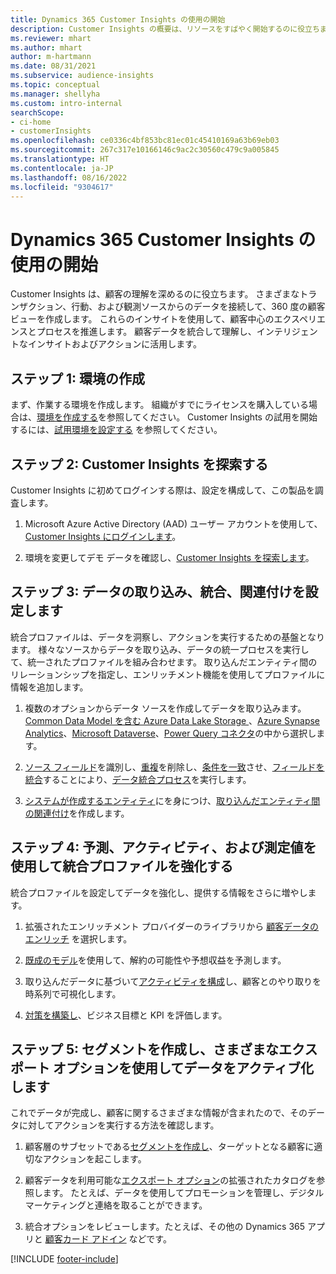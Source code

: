 ```yaml
---
title: Dynamics 365 Customer Insights の使用の開始
description: Customer Insights の概要は、リソースをすばやく開始するのに役立ちます。
ms.reviewer: mhart
ms.author: mhart
author: m-hartmann
ms.date: 08/31/2021
ms.subservice: audience-insights
ms.topic: conceptual
ms.manager: shellyha
ms.custom: intro-internal
searchScope:
- ci-home
- customerInsights
ms.openlocfilehash: ce0336c4bf853bc81ec01c45410169a63b69eb03
ms.sourcegitcommit: 267c317e10166146c9ac2c30560c479c9a005845
ms.translationtype: HT
ms.contentlocale: ja-JP
ms.lasthandoff: 08/16/2022
ms.locfileid: "9304617"
---
```

# <a name="get-started-with-dynamics-365-customer-insights"></a>Dynamics 365 Customer Insights の使用の開始

Customer Insights は、顧客の理解を深めるのに役立ちます。 さまざまなトランザクション、行動、および観測ソースからのデータを接続して、360 度の顧客ビューを作成します。 これらのインサイトを使用して、顧客中心のエクスペリエンスとプロセスを推進します。 顧客データを統合して理解し、インテリジェントなインサイトおよびアクションに活用します。

## <a name="step-1-create-an-environment"></a>ステップ 1: 環境の作成

まず、作業する環境を作成します。 組織がすでにライセンスを購入している場合は、[環境を作成する](create-environment.md)を参照してください。 Customer Insights の試用を開始するには、[試用環境を設定する](trial-signup.md) を参照してください。

## <a name="step-2-explore-customer-insights"></a>ステップ 2: Customer Insights を探索する

Customer Insights に初めてログインする際は、設定を構成して、この製品を調査します。

1. Microsoft Azure Active Directory (AAD) ユーザー アカウントを使用して、[Customer Insights にログインします](https://home.ci.ai.dynamics.com)。

1. 環境を変更してデモ データを確認し、[Customer Insights を探索します](home.md)。

## <a name="step-3-ingest-unify-and-set-up-relationships-for-your-data"></a>ステップ 3: データの取り込み、統合、関連付けを設定します

統合プロファイルは、データを洞察し、アクションを実行するための基盤となります。 様々なソースからデータを取り込み、データの統一プロセスを実行して、統一されたプロファイルを組み合わせます。 取り込んだエンティティ間のリレーションシップを指定し、エンリッチメント機能を使用してプロファイルに情報を追加します。

1. 複数のオプションからデータ ソースを作成してデータを取り込みます。 [Common Data Model を含む Azure Data Lake Storage ](connect-common-data-model.md)、[Azure Synapse Analytics](connect-synapse.md)、[Microsoft Dataverse](connect-dataverse-managed-lake.md)、[Power Query コネクタ](connect-power-query.md)の中から選択します。

1. [ソース フィールド](map-entities.md)を識別し、[重複](remove-duplicates.md)を削除し、[条件を一致](match-entities.md)させ、[フィールドを統合](merge-entities.md)することにより、[データ統合プロセス](data-unification.md)を実行します。

1. [システムが作成するエンティティ](entities.md)にを身につけ、[取り込んだエンティティ間の関連付け](relationships.md)を作成します。

## <a name="step-4-enhance-unified-profiles-with-predictions-activities-and-measures"></a>ステップ 4: 予測、アクティビティ、および測定値を使用して統合プロファイルを強化する

統合プロファイルを設定してデータを強化し、提供する情報をさらに増やします。

1. 拡張されたエンリッチメント プロバイダーのライブラリから [顧客データのエンリッチ](enrichment-hub.md) を選択します。

1. [既成のモデル](predictions-overview.md)を使用して、解約の可能性や予想収益を予測します。

1. 取り込んだデータに基づいて[アクティビティを構成](activities.md)し、顧客とのやり取りを時系列で可視化します。

1. [対策を構築し](measures.md)、ビジネス目標と KPI を評価します。

## <a name="step-5-create-segments-and-activate-data-through-various-export-options"></a>ステップ 5: セグメントを作成し、さまざまなエクスポート オプションを使用してデータをアクティブ化します

これでデータが完成し、顧客に関するさまざまな情報が含まれたので、そのデータに対してアクションを実行する方法を確認します。

1. 顧客層のサブセットである[セグメントを作成し](segments.md)、ターゲットとなる顧客に適切なアクションを起こします。

1. 顧客データを利用可能な[エクスポート オプション](export-destinations.md)の拡張されたカタログを参照します。 たとえば、データを使用してプロモーションを管理し、デジタル マーケティングと連絡を取ることができます。

1. 統合オプションをレビューします。たとえば、その他の Dynamics 365 アプリと [顧客カード アドイン](customer-card-add-in.md) などです。  


[!INCLUDE [footer-include](includes/footer-banner.md)]
